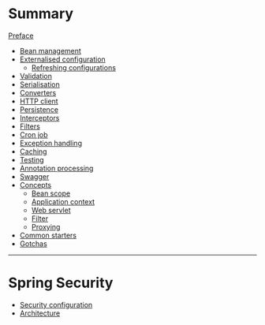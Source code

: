 # Summary

[Preface](./preface.md)

- [Bean management](./bean-management.md)
- [Externalised configuration](./externalised-configuration.md)
  - [Refreshing configurations](./refreshing-configurations.md)
- [Validation](./validation.md)
- [Serialisation](./serialisation.md)
- [Converters](./converters.md)
- [HTTP client](./http-client.md)
- [Persistence](./persistence.md)
- [Interceptors](./interceptors.md)
- [Filters](./filters.md)
- [Cron job](./cron-job.md)
- [Exception handling]()
- [Caching]()
- [Testing](./testing.md)
- [Annotation processing]()
- [Swagger]()
- [Concepts](./concepts.md)
    - [Bean scope](./concepts/bean-scope.md)
    - [Application context](./concepts/application-context.md)
    - [Web servlet](./concepts/web-servlet.md)
    - [Filter](./concepts/filter.md)
    - [Proxying](./concepts/proxying.md)
- [Common starters](./common-starters.md)
- [Gotchas](./gotchas.md)
---

# Spring Security

- [Security configuration](./spring-security/security-configuration.md)
- [Architecture](./spring-security/architecture.md)
